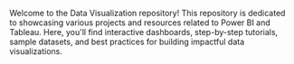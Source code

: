 Welcome to the Data Visualization repository! This repository is dedicated to showcasing various projects and resources related to Power BI and Tableau. Here, you'll find interactive dashboards, step-by-step tutorials, sample datasets, and best practices for building impactful data visualizations.
